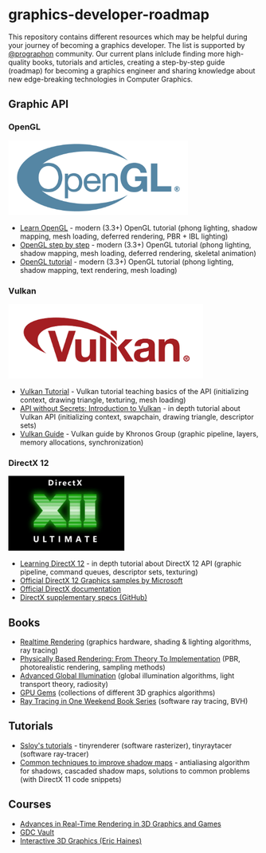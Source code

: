 # graphics-developer-roadmap

This repository contains different resources which may be helpful during your journey of becoming a graphics developer. The list is supported by [@prographon](https://github.com/prographon) community. Our current plans inlclude finding more high-quality books, tutorials and articles, creating a step-by-step guide (roadmap) for becoming a graphics engineer and sharing knowledge about new edge-breaking technologies in Computer Graphics.

## Graphic API

### OpenGL

<img src="images/opengl-logo.png" height="150">

- [Learn OpenGL](https://learnopengl.com/) - modern (3.3+) OpenGL tutorial (phong lighting, shadow mapping, mesh loading, deferred rendering, PBR + IBL lighting) 
- [OpenGL step by step](http://ogldev.atspace.co.uk/) - modern (3.3+) OpenGL tutorial (phong lighting, shadow mapping, mesh loading, deferred rendering, skeletal animation)
- [OpenGL tutorial](http://www.opengl-tutorial.org/) - modern (3.3+) OpenGL tutorial (phong lighting, shadow mapping, text rendering, mesh loading)

### Vulkan

<img src="images/vulkan-logo.png" height="150">

- [Vulkan Tutorial](https://vulkan-tutorial.com/) - Vulkan tutorial teaching basics of the API (initializing context, drawing triangle, texturing, mesh loading)
- [API without Secrets: Introduction to Vulkan](https://software.intel.com/content/www/us/en/develop/articles/api-without-secrets-introduction-to-vulkan-preface.html) - in depth tutorial about Vulkan API (initializing context, swapchain, drawing triangle, descriptor sets) 
- [Vulkan Guide](https://github.com/KhronosGroup/Vulkan-Guide) - Vulkan guide by Khronos Group (graphic pipeline, layers, memory allocations, synchronization)

### DirectX 12

<img src="images/directx12-logo.png" height="150">

- [Learning DirectX 12](https://www.3dgep.com/learning-directx-12-1/) - in depth tutorial about DirectX 12 API (graphic pipeline, command queues, descriptor sets, texturing)
- [Official DirectX 12 Graphics samples by Microsoft](https://github.com/microsoft/DirectX-Graphics-Samples)
- [Official DirectX documentation](https://docs.microsoft.com/en-us/windows/win32/directx)
- [DirectX supplementary specs (GitHub)](https://microsoft.github.io/DirectX-Specs/)

## Books

- [Realtime Rendering](https://www.amazon.com/Real-Time-Rendering-Fourth-Tomas-Akenine-M%C3%B6ller/dp/1138627003) (graphics hardware, shading & lighting algorithms, ray tracing)
- [Physically Based Rendering: From Theory To Implementation](https://www.amazon.com/Physically-Based-Rendering-Theory-Implementation/dp/0128006455) (PBR, photorealistic rendering, sampling methods)
- [Advanced Global Illumination](https://www.amazon.com/Advanced-Global-Illumination-Philip-Dutre/dp/1568813074) (global illumination algorithms, light transport theory, radiosity)
- [GPU Gems](https://developer.nvidia.com/gpugems/gpugems/contributors) (collections of different 3D graphics algorithms)
- [Ray Tracing in One Weekend Book Series](https://github.com/RayTracing/raytracing.github.io) (software ray tracing, BVH)

## Tutorials
- [Ssloy's tutorials](https://github.com/ssloy/tinyrenderer/wiki) - tinyrenderer (software rasterizer), tinyraytacer (software ray-tracer)
- [Common techniques to improve shadow maps](https://docs.microsoft.com/en-us/windows/win32/dxtecharts/common-techniques-to-improve-shadow-depth-maps) - antialiasing algorithm for shadows, cascaded shadow maps, solutions to common problems (with DirectX 11 code snippets)

## Courses
- [Advances in Real-Time Rendering in 3D Graphics and Games](http://advances.realtimerendering.com/)
- [GDC Vault](https://www.gdcvault.com/)
- [Interactive 3D Graphics (Eric Haines)](https://www.udacity.com/course/interactive-3d-graphics--cs291)
